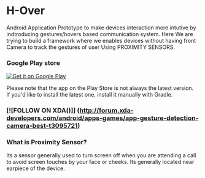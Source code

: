 # H-Over
Android Application Prototype to make devices interaction more intutive by indtroducing gestures/hovers based communication system. Here We are trying to build a framework where we enables devices without having front Camera to track the gestures of user Using PROXIMITY SENSORS.

### Google Play store

[![Get it on Google Play](https://developer.android.com/images/brand/en_generic_rgb_wo_45.png)](https://play.google.com/store/apps/details?id=com.himanshu.hover)

Please note that the app on the Play Store is not always the latest version.  
If you'd like to install the latest one, install it manually with Gradle.


### [![FOLLOW ON XDA()]] (http://forum.xda-developers.com/android/apps-games/app-gesture-detection-camera-best-t3095721)

### What is Proximity Sensor? 
  Its a sensor generally used to turn screen off when you are attending a call to avoid screen touches by your face or cheeks.
  Its generally located near earpiece of the device.



